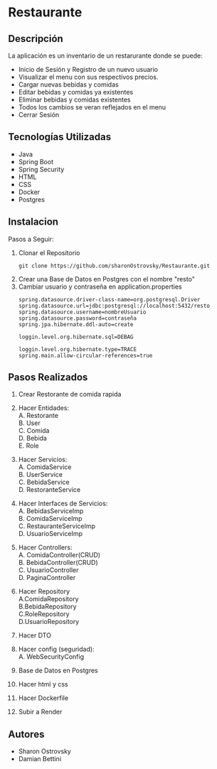 #  **Restaurante** 


## Descripción

La aplicación es un inventario de un restarurante
donde se puede:
<ul>
<li>Inicio de Sesión y Registro de un nuevo usuario</li>
<li>Visualizar el menu con sus respectivos precios.</li>
<li>Cargar nuevas bebidas y comidas</li>
<li>Editar bebidas y comidas ya existentes</li>
<li>Eliminar bebidas y comidas existentes</li>
<li>Todos los cambios se veran reflejados en el menu</li>
<li>Cerrar Sesión</li>
</ul>

## Tecnologías Utilizadas

<ul type="square">
<li>Java</li>
<li>Spring Boot</li>
<li>Spring Security</li>
<li>HTML</li>
<li>CSS</li>
<li>Docker</li>
<li>Postgres</li>
</ul>

## Instalacion

Pasos a Seguir: 

<ol>
<li>Clonar el Repositorio

```
git clone https://github.com/sharonOstrovsky/Restaurante.git
```

</li>
<li>Crear una Base de Datos en Postgres con el nombre "resto"</li>
<li>Cambiar usuario y contraseña en application.properties

```
spring.datasource.driver-class-name=org.postgresql.Driver
spring.datasource.url=jdbc:postgresql://localhost:5432/resto
spring.datasource.username=nombreUsuario
spring.datasource.password=contraseña
spring.jpa.hibernate.ddl-auto=create

loggin.level.org.hibernate.sql=DEBAG

loggin.level.org.hibernate.type=TRACE
spring.main.allow-circular-references=true
```

</li>
</ol>


## Pasos Realizados
   1. Crear Restorante de comida rapida  
   2. Hacer Entidades:  
    A. Restorante   
    B. User    
    C. Comida   
    D. Bebida   
    E. Role   
   
   3. Hacer Servicios: <br>
      A. ComidaService  
      B. UserService     
      C. BebidaService   
      D. RestoranteService <br>
   4. Hacer Interfaces de Servicios: <br>
   A. BebidasServiceImp <br>
   B. ComidaServiceImp <br>
   C. RestauranteServiceImp <br>
   D. UsuarioServiceImp <br>
 
   5. Hacer Controllers: <br>
   A. ComidaController(CRUD)   <br>
   B. BebidaController(CRUD)   
   C. UsuarioController    <br>
   D. PaginaController <br>
   
   6. Hacer Repository   <br>
      A.ComidaRepository  <br>
      B.BebidaRepository  <br>
      C.RoleRepository   <br>
      D.UsuarioRepository   <br>

   7. Hacer DTO

   8. Hacer config (seguridad): <br>
   A. WebSecurityConfig

   9. Base de Datos en Postgres   <br>

   10. Hacer html y css   <br> 

   11. Hacer Dockerfile   <br>

   12.  Subir a Render <br> 
             
## Autores

<ul>
<li>Sharon Ostrovsky</li>
<li>Damian Bettini</li>
</ul>

